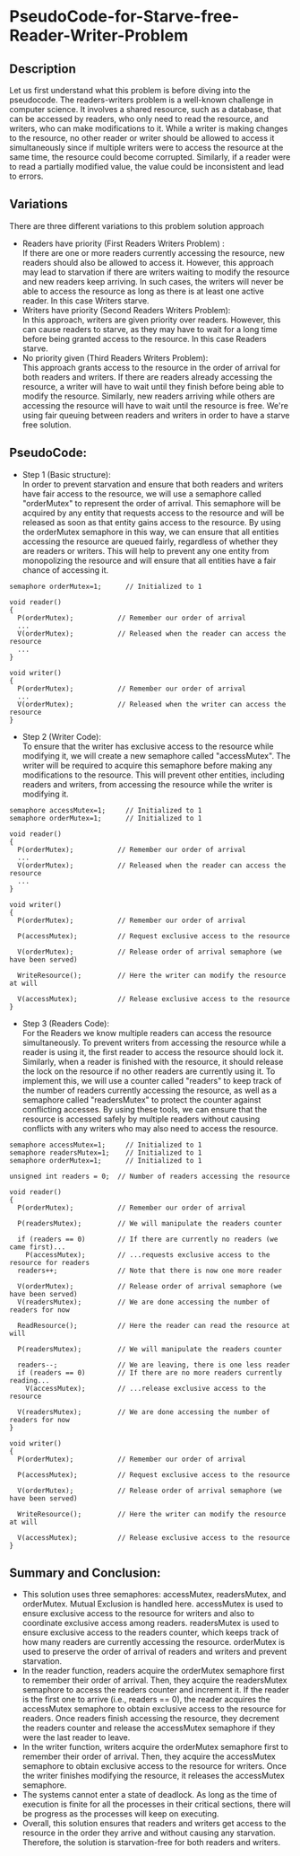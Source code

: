 # PseudoCode-for-Starve-free-Reader-Writer-Problem
## Description
Let us first understand what this problem is before diving into the pseudocode. The readers-writers problem is a well-known challenge in computer science. It involves a shared resource, such as a database, that can be accessed by readers, who only need to read the resource, and writers, who can make modifications to it. While a writer is making changes to the resource, no other reader or writer should be allowed to access it simultaneously since if multiple writers were to access the resource at the same time, the resource could become corrupted. Similarly, if a reader were to read a partially modified value, the value could be inconsistent and lead to errors.
## Variations
There are three different variations to this problem solution approach
* Readers have priority (First Readers Writers Problem) : <br/>
If there are one or more readers currently accessing the resource, new readers should also be allowed to access it. However, this approach may lead to starvation if there are writers waiting to modify the resource and new readers keep arriving. In such cases, the writers will never be able to access the resource as long as there is at least one active reader. In this case Writers starve.
* Writers have priority (Second Readers Writers Problem): <br/>
In this approach, writers are given priority over readers. However, this can cause readers to starve, as they may have to wait for a long time before being granted access to the resource. In this case Readers starve.
* No priority given (Third Readers Writers Problem): <br/>
This approach grants access to the resource in the order of arrival for both readers and writers. If there are readers already accessing the resource, a writer will have to wait until they finish before being able to modify the resource. Similarly, new readers arriving while others are accessing the resource will have to wait until the resource is free. We're using fair queuing between readers and writers in order to have a starve free solution.
## PseudoCode:
* Step 1 (Basic structure): <br/>
In order to prevent starvation and ensure that both readers and writers have fair access to the resource, we will use a semaphore called "orderMutex" to represent the order of arrival. This semaphore will be acquired by any entity that requests access to the resource and will be released as soon as that entity gains access to the resource. By using the orderMutex semaphore in this way, we can ensure that all entities accessing the resource are queued fairly, regardless of whether they are readers or writers. This will help to prevent any one entity from monopolizing the resource and will ensure that all entities have a fair chance of accessing it.
```
semaphore orderMutex=1;      // Initialized to 1

void reader()
{
  P(orderMutex);           // Remember our order of arrival
  ...
  V(orderMutex);           // Released when the reader can access the resource
  ...
}

void writer()
{
  P(orderMutex);           // Remember our order of arrival
  ...
  V(orderMutex);           // Released when the writer can access the resource
}
```
* Step 2 (Writer Code): <br/>
To ensure that the writer has exclusive access to the resource while modifying it, we will create a new semaphore called "accessMutex". The writer will be required to acquire this semaphore before making any modifications to the resource. This will prevent other entities, including readers and writers, from accessing the resource while the writer is modifying it.
```
semaphore accessMutex=1;     // Initialized to 1
semaphore orderMutex=1;      // Initialized to 1

void reader()
{
  P(orderMutex);           // Remember our order of arrival
  ...
  V(orderMutex);           // Released when the reader can access the resource
  ...
}

void writer()
{
  P(orderMutex);           // Remember our order of arrival
  
  P(accessMutex);          // Request exclusive access to the resource
  
  V(orderMutex);           // Release order of arrival semaphore (we have been served)

  WriteResource();         // Here the writer can modify the resource at will

  V(accessMutex);          // Release exclusive access to the resource
}
```
* Step 3 (Readers Code): <br/>
For the Readers we know multiple readers can access the resource simultaneously. To prevent writers from accessing the resource while a reader is using it, the first reader to access the resource should lock it. Similarly, when a reader is finished with the resource, it should release the lock on the resource if no other readers are currently using it. To implement this, we will use a counter called "readers" to keep track of the number of readers currently accessing the resource, as well as a semaphore called "readersMutex" to protect the counter against conflicting accesses. By using these tools, we can ensure that the resource is accessed safely by multiple readers without causing conflicts with any writers who may also need to access the resource.
```
semaphore accessMutex=1;     // Initialized to 1
semaphore readersMutex=1;    // Initialized to 1
semaphore orderMutex=1;      // Initialized to 1

unsigned int readers = 0;  // Number of readers accessing the resource

void reader()
{
  P(orderMutex);           // Remember our order of arrival

  P(readersMutex);         // We will manipulate the readers counter
  
  if (readers == 0)        // If there are currently no readers (we came first)...
    P(accessMutex);        // ...requests exclusive access to the resource for readers
  readers++;               // Note that there is now one more reader
  
  V(orderMutex);           // Release order of arrival semaphore (we have been served)
  V(readersMutex);         // We are done accessing the number of readers for now

  ReadResource();          // Here the reader can read the resource at will

  P(readersMutex);         // We will manipulate the readers counter
  
  readers--;               // We are leaving, there is one less reader
  if (readers == 0)        // If there are no more readers currently reading...
    V(accessMutex);        // ...release exclusive access to the resource
  
  V(readersMutex);         // We are done accessing the number of readers for now
}

void writer()
{
  P(orderMutex);           // Remember our order of arrival
  
  P(accessMutex);          // Request exclusive access to the resource
  
  V(orderMutex);           // Release order of arrival semaphore (we have been served)

  WriteResource();         // Here the writer can modify the resource at will

  V(accessMutex);          // Release exclusive access to the resource
}
```
## Summary and Conclusion:
* This solution uses three semaphores: accessMutex, readersMutex, and orderMutex. Mutual Exclusion is handled here. accessMutex is used to ensure exclusive access to the resource for writers and also to coordinate exclusive access among readers. readersMutex is used to ensure exclusive access to the readers counter, which keeps track of how many readers are currently accessing the resource. orderMutex is used to preserve the order of arrival of readers and writers and prevent starvation.
* In the reader function, readers acquire the orderMutex semaphore first to remember their order of arrival. Then, they acquire the readersMutex semaphore to access the readers counter and increment it. If the reader is the first one to arrive (i.e., readers == 0), the reader acquires the accessMutex semaphore to obtain exclusive access to the resource for readers. Once readers finish accessing the resource, they decrement the readers counter and release the accessMutex semaphore if they were the last reader to leave.
* In the writer function, writers acquire the orderMutex semaphore first to remember their order of arrival. Then, they acquire the accessMutex semaphore to obtain exclusive access to the resource for writers. Once the writer finishes modifying the resource, it releases the accessMutex semaphore.
* The systems cannot enter a state of deadlock. As long as the time of execution is finite for all the processes in their critical sections, there will be progress as the processes will keep on executing.
* Overall, this solution ensures that readers and writers get access to the resource in the order they arrive and without causing any starvation. Therefore, the solution is starvation-free for both readers and writers.
